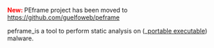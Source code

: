 <font color='red'><b>New: </b></font>PEframe project has been moved to <a href='Knock project has been moved to https://github.com/guelfoweb/peframe'><a href='https://github.com/guelfoweb/peframe'>https://github.com/guelfoweb/peframe</a></a>

peframe_is a tool to perform static analysis on (_<a href='http://en.wikipedia.org/wiki/Portable_Executable'>portable executable</a>) malware.
